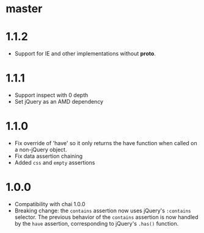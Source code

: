 # master

# 1.1.2

* Support for IE and other implementations without __proto__.

# 1.1.1

* Support inspect with 0 depth
* Set jQuery as an AMD dependency

# 1.1.0

* Fix override of 'have' so it only returns the have function when called on a
  non-jQuery object.
* Fix data assertion chaining
* Added `css` and `empty` assertions

# 1.0.0

* Compatibility with chai 1.0.0
* Breaking change: the `contains` assertion now uses jQuery's `:contains`
  selector. The previous behavior of the `contains` assertion is now handled by
  the `have` assertion, corresponding to jQuery's `.has()` function.
